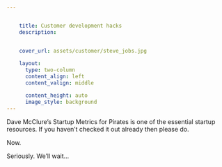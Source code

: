```yaml
---


    title: Customer development hacks
    description: 


    cover_url: assets/customer/steve_jobs.jpg
    
    layout:
      type: two-column
      content_align: left
      content_valign: middle

      content_height: auto
      image_style: background
---
```


Dave McClure’s Startup Metrics for Pirates is one of the essential startup resources. If you haven’t checked it out already then please do.

Now.

Seriously. We’ll wait…
